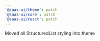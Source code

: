 ```yaml
---
'@saas-ui/theme': patch
'@saas-ui/core': patch
'@saas-ui/react': patch
---
```


Moved all StructuredList styling into theme

